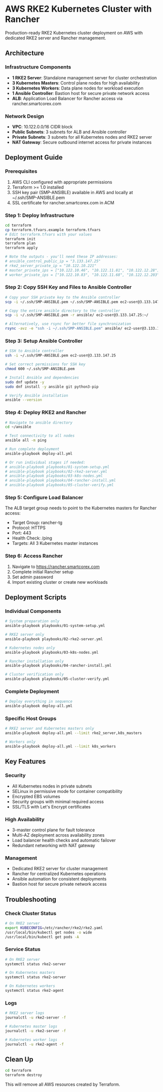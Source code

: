 # AWS RKE2 Kubernetes Cluster with Rancher

Production-ready RKE2 Kubernetes cluster deployment on AWS with dedicated RKE2 server and Rancher management.

## Architecture

### Infrastructure Components
- **1 RKE2 Server**: Standalone management server for cluster orchestration
- **3 Kubernetes Masters**: Control plane nodes for high availability
- **3 Kubernetes Workers**: Data plane nodes for workload execution  
- **1 Ansible Controller**: Bastion host for secure private network access
- **ALB**: Application Load Balancer for Rancher access via rancher.smartcorex.com

### Network Design
- **VPC**: 10.122.0.0/16 CIDR block
- **Public Subnets**: 3 subnets for ALB and Ansible controller
- **Private Subnets**: 3 subnets for all Kubernetes nodes and RKE2 server
- **NAT Gateway**: Secure outbound internet access for private instances

## Deployment Guide

### Prerequisites
1. AWS CLI configured with appropriate permissions
2. Terraform >= 1.0 installed
3. SSH key pair (SMP-ANSIBLE) available in AWS and locally at ~/.ssh/SMP-ANSIBLE.pem
4. SSL certificate for rancher.smartcorex.com in ACM

### Step 1: Deploy Infrastructure
```bash
cd terraform
cp terraform.tfvars.example terraform.tfvars
# Edit terraform.tfvars with your values
terraform init
terraform plan
terraform apply

# Note the outputs - you'll need these IP addresses:
# ansible_control_public_ip = "3.133.147.25"
# rke2_server_private_ip = "10.122.10.221"  
# master_private_ips = ["10.122.10.46", "10.122.11.81", "10.122.12.28"]
# worker_private_ips = ["10.122.10.83", "10.122.11.68", "10.122.12.203"]
```

### Step 2: Copy SSH Key and Files to Ansible Controller
```bash
# Copy your SSH private key to the Ansible controller
scp -i ~/.ssh/SMP-ANSIBLE.pem ~/.ssh/SMP-ANSIBLE.pem ec2-user@3.133.147.25:~/.ssh/

# Copy the entire ansible directory to the controller
scp -i ~/.ssh/SMP-ANSIBLE.pem -r ansible/ ec2-user@3.133.147.25:~/

# Alternatively, use rsync for better file synchronization
rsync -avz -e "ssh -i ~/.ssh/SMP-ANSIBLE.pem" ansible/ ec2-user@3.133.147.25:~/ansible/
```

### Step 3: Setup Ansible Controller
```bash
# SSH to Ansible controller
ssh -i ~/.ssh/SMP-ANSIBLE.pem ec2-user@3.133.147.25

# Set correct permissions for SSH key
chmod 600 ~/.ssh/SMP-ANSIBLE.pem

# Install Ansible and dependencies
sudo dnf update -y
sudo dnf install -y ansible git python3-pip

# Verify Ansible installation
ansible --version
```

### Step 4: Deploy RKE2 and Rancher
```bash
# Navigate to ansible directory
cd ~/ansible

# Test connectivity to all nodes
ansible all -m ping

# Run complete deployment
ansible-playbook deploy-all.yml

# Or run individual stages if needed:
# ansible-playbook playbooks/01-system-setup.yml
# ansible-playbook playbooks/02-rke2-server.yml
# ansible-playbook playbooks/03-k8s-nodes.yml
# ansible-playbook playbooks/04-rancher-install.yml
# ansible-playbook playbooks/05-cluster-verify.yml
```

### Step 5: Configure Load Balancer
The ALB target group needs to point to the Kubernetes masters for Rancher access:
- Target Group: rancher-tg
- Protocol: HTTPS
- Port: 443  
- Health Check: /ping
- Targets: All 3 Kubernetes master instances

### Step 6: Access Rancher
1. Navigate to https://rancher.smartcorex.com
2. Complete initial Rancher setup
3. Set admin password
4. Import existing cluster or create new workloads

## Deployment Scripts

### Individual Components
```bash
# System preparation only
ansible-playbook playbooks/01-system-setup.yml

# RKE2 server only  
ansible-playbook playbooks/02-rke2-server.yml

# Kubernetes nodes only
ansible-playbook playbooks/03-k8s-nodes.yml

# Rancher installation only
ansible-playbook playbooks/04-rancher-install.yml

# Cluster verification only
ansible-playbook playbooks/05-cluster-verify.yml
```

### Complete Deployment
```bash
# Deploy everything in sequence
ansible-playbook deploy-all.yml
```

### Specific Host Groups
```bash
# RKE2 server and Kubernetes masters only
ansible-playbook deploy-all.yml --limit rke2_server,k8s_masters

# Workers only  
ansible-playbook deploy-all.yml --limit k8s_workers
```

## Key Features

### Security
- All Kubernetes nodes in private subnets
- SELinux in permissive mode for container compatibility
- Encrypted EBS volumes
- Security groups with minimal required access
- SSL/TLS with Let's Encrypt certificates

### High Availability
- 3-master control plane for fault tolerance
- Multi-AZ deployment across availability zones
- Load balancer health checks and automatic failover
- Redundant networking with NAT gateway

### Management
- Dedicated RKE2 server for cluster management
- Rancher for centralized Kubernetes operations
- Ansible automation for consistent deployments
- Bastion host for secure private network access

## Troubleshooting

### Check Cluster Status
```bash
# On RKE2 server
export KUBECONFIG=/etc/rancher/rke2/rke2.yaml
/usr/local/bin/kubectl get nodes -o wide
/usr/local/bin/kubectl get pods -A
```

### Service Status
```bash
# On RKE2 server
systemctl status rke2-server

# On Kubernetes masters
systemctl status rke2-server

# On Kubernetes workers  
systemctl status rke2-agent
```

### Logs
```bash
# RKE2 server logs
journalctl -u rke2-server -f

# Kubernetes master logs
journalctl -u rke2-server -f

# Kubernetes worker logs
journalctl -u rke2-agent -f
```

## Clean Up
```bash
cd terraform
terraform destroy
```

This will remove all AWS resources created by Terraform.
